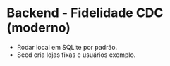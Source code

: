 # Backend - Fidelidade CDC (moderno)
- Rodar local em SQLite por padrão.
- Seed cria lojas fixas e usuários exemplo.
